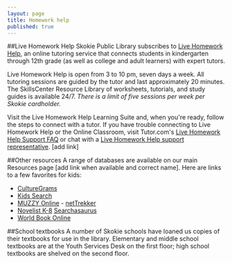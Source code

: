```yaml
---
layout: page
title: Homework help
published: true
---
```


##Live Homework Help
Skokie Public Library subscribes to [Live Homework Help](http://lhh.tutor.com/?ProgramGUID=4e339970-4f83-46c7-8373-65e0218340a3), an online tutoring service that connects students in kindergarten through 12th grade (as well as college and adult learners) with expert tutors.

Live Homework Help is open from 3 to 10 pm, seven days a week. All tutoring sessions are guided by the tutor and last approximately 20 minutes. The SkillsCenter Resource Library of worksheets, tutorials, and study guides is available 24/7. *There is a limit of five sessions per week per Skokie cardholder.*

Visit the Live Homework Help Learning Suite and, when you're ready, follow the steps to connect with a tutor. If you have trouble connecting to Live Homework Help or the Online Classroom, visit Tutor.com's [Live Homework Help Support FAQ](http://lhh.tutor.com/policies/faq.aspx) or chat with a [Live Homework Help support representative](http://lhh.tutor.com/policies/live-support.htm). [add link]

##Other resources
A range of databases are available on our main Resources page [add link when available and correct name]. Here are links to a few favorites for kids:
- [CultureGrams](http://online.culturegrams.com/)
- [Kids Search](http://web.a.ebscohost.com/srck5/search?sid=1ec97ab5-e8d7-4476-8853-5e75a76b166e%40sessionmgr4003&vid=0&hid=4114)
- [MUZZY Online](http://libraries.muzzyonline.com/portal/default.aspx) - [netTrekker](https://school.nettrekker.com/authenticate/ipauth/1?pp=/sections/login/ipautherror.ftl&np=/sections/homepages/home.ftl)
- [Novelist K-8](http://web.b.ebscohost.com/novpk8/search/novbasic?sid=1dfa03fd-0f12-4699-97d5-9e844d548e98%40sessionmgr198&vid=0&hid=124) 
 [Searchasaurus](http://web.a.ebscohost.com/sas/search?sid=0d05f445-a600-4747-8359-22532d3003b2%40sessionmgr4005&vid=0&hid=4114)
- [World Book Online](http://www.worldbookonline.com/wb/products?ed=all&gr=PROVIDED+BY+SKOKIE+PUBLIC+LIBRARY) 

##School textbooks
A number of Skokie schools have loaned us copies of their textbooks for use in the library. Elementary and middle school textbooks are at the Youth Services Desk on the first floor; high school textbooks are shelved on the second floor.